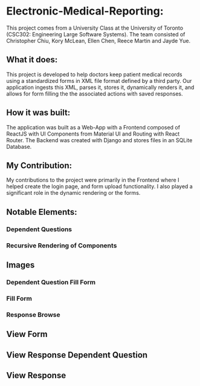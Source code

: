 # Electronic-Medical-Reporting:
This project comes from a University Class at the University of Toronto (CSC302: Engineering Large Software Systems). The team consisted of Christopher Chiu, Kory McLean, Ellen Chen, Reece Martin and Jayde Yue. 

## What it does:
This project is developed to help doctors keep patient medical records using a standardized forms in XML file format defined by a third party. Our application ingests this XML, parses it, stores it, dynamically renders it, and allows for form filling the the associated actions with saved responses.

## How it was built:
The application was built as a Web-App with a Frontend composed of ReactJS with UI Components from Material UI and Routing with React Router. The Backend was created with Django and stores files in an SQLite Database.

## My Contribution:
My contributions to the project were primarily in the Frontend where I helped create the login page, and form upload functionality. I also played a significant role in the dynamic rendering or the forms.

## Notable Elements: 

### Dependent Questions

### Recursive Rendering of Components

## Images

### Dependent Question Fill Form

### Fill Form

### Response Browse

## View Form

## View Response Dependent Question

## View Response

